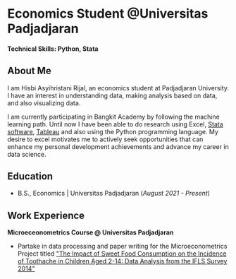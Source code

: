 # Economics Student @Universitas Padjadjaran

#### Technical Skills: Python, Stata

## About Me
I am Hisbi Asyihristani Rijal, an economics student at Padjadjaran University. I have an interest in understanding data, making analysis based on data, and also visualizing data. 

I am currently participating in Bangkit Academy by following the machine learning path. Until now I have been able to do research using Excel, [Stata software](https://github.com/artsyhrstn/praktikum-ekonometrika), [Tableau](https://public.tableau.com/app/profile/hisbi.asyihristani1234/vizzes) and also using the Python programming language. My desire to excel motivates me to actively seek opportunities that can enhance my personal development achievements and advance my career in data science.

## Education 			        		
- B.S., Economics | Universitas Padjadjaran (_August 2021 - Present_)

## Work Experience
**Microeceonometrics Course @ Universitas Padjadjaran**
- Partake in data processing and paper writing for the Microeconometrics Project titled ["The Impact of Sweet Food Consumption on the Incidence of Toothache in
Children Aged 2-14: Data Analysis from the IFLS Survey 2014"](https://drive.google.com/file/d/1QgTndVhiFUYT0clNfBnMRk2bZJR_pRvw/view?usp=sharing)
